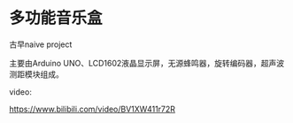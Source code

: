 # 多功能音乐盒

古早naive project

主要由Arduino UNO、LCD1602液晶显示屏，无源蜂鸣器，旋转编码器，超声波测距模块组成。

video:

https://www.bilibili.com/video/BV1XW411r72R

